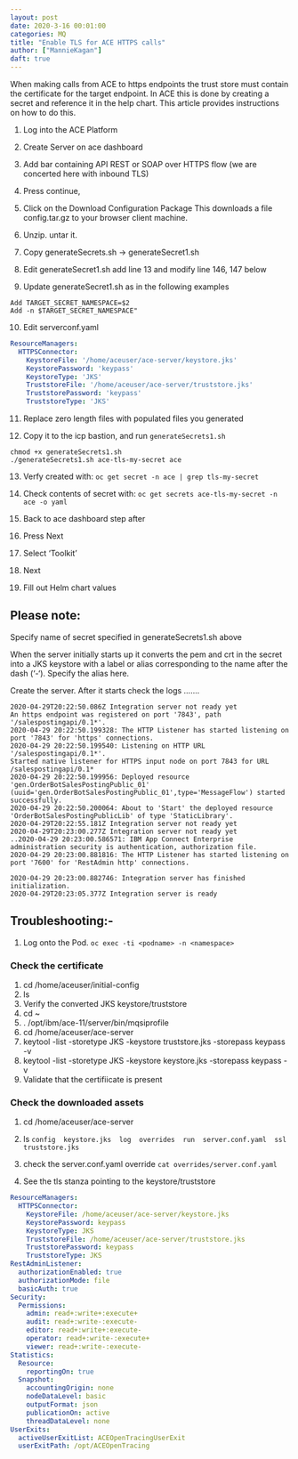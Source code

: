 ```yaml
---
layout: post
date: 2020-3-16 00:01:00
categories: MQ
title: "Enable TLS for ACE HTTPS calls"
author: ["MannieKagan"]
daft: true
---
```


When making calls from ACE to https endpoints the trust store must contain the certificate for the target endpoint. In ACE this is done by creating a secret and reference it in the help chart.  This article provides instructions on how to do this.


<!--more-->

1. Log into the ACE Platform

2. Create Server on ace dashboard

3. Add bar containing API REST or SOAP over HTTPS flow (we are concerted here with inbound TLS)

4. Press continue,

5. Click on the Download Configuration Package
This downloads a file config.tar.gz to your browser client machine.

6. Unzip. untar it.
7. Copy generateSecrets.sh -> generateSecret1.sh
8. Edit generateSecret1.sh add line 13 and modify line 146, 147 below
9. Update generateSecret1.sh as in the following examples
```
Add TARGET_SECRET_NAMESPACE=$2
Add -n $TARGET_SECRET_NAMESPACE"
```
10. Edit serverconf.yaml
```yaml
ResourceManagers:
  HTTPSConnector:      
    KeystoreFile: '/home/aceuser/ace-server/keystore.jks'
    KeystorePassword: 'keypass'  
    KeystoreType: 'JKS'           
    TruststoreFile: '/home/aceuser/ace-server/truststore.jks'
    TruststorePassword: 'keypass'
    TruststoreType: 'JKS'           
```

11. Replace zero length files with populated files you generated

12. Copy it to the icp bastion, and run `generateSecrets1.sh`
```
chmod +x generateSecrets1.sh
./generateSecrets1.sh ace-tls-my-secret ace
```
13. Verfy created with:
`oc get secret -n ace | grep tls-my-secret`

14. Check contents of secret with:
`oc get secrets ace-tls-my-secret -n ace -o yaml`

15. Back to ace dashboard step after

16. Press Next
17. Select ‘Toolkit’
18. Next

19. Fill out Helm chart values

## Please note:

Specify name of secret specified in generateSecrets1.sh above

When the server initially starts up it converts the pem and crt in the secret into a JKS keystore with a label or alias corresponding to the name after the dash (‘-‘). Specify the alias here.

Create the server.
After it starts check the logs …….
```
2020-04-29T20:22:50.086Z Integration server not ready yet
An https endpoint was registered on port '7843', path '/salespostingapi/0.1*'.
2020-04-29 20:22:50.199328: The HTTP Listener has started listening on port '7843' for 'https' connections.
2020-04-29 20:22:50.199540: Listening on HTTP URL '/salespostingapi/0.1*'.
Started native listener for HTTPS input node on port 7843 for URL /salespostingapi/0.1*
2020-04-29 20:22:50.199956: Deployed resource 'gen.OrderBotSalesPostingPublic_01' (uuid='gen.OrderBotSalesPostingPublic_01',type='MessageFlow') started successfully.
2020-04-29 20:22:50.200064: About to 'Start' the deployed resource 'OrderBotSalesPostingPublicLib' of type 'StaticLibrary'.
2020-04-29T20:22:55.181Z Integration server not ready yet
2020-04-29T20:23:00.277Z Integration server not ready yet
..2020-04-29 20:23:00.586571: IBM App Connect Enterprise administration security is authentication, authorization file.
2020-04-29 20:23:00.881816: The HTTP Listener has started listening on port '7600' for 'RestAdmin http' connections.

2020-04-29 20:23:00.882746: Integration server has finished initialization.
2020-04-29T20:23:05.377Z Integration server is ready
```

## Troubleshooting:-
1. Log onto the Pod.
`oc exec -ti <podname> -n <namespace>`

### Check the certificate
1. cd /home/aceuser/initial-config
2. ls
3. Verify the converted JKS keystore/truststore
4. cd ~
5. . /opt/ibm/ace-11/server/bin/mqsiprofile
6. cd /home/aceuser/ace-server
7.  keytool -list -storetype JKS -keystore truststore.jks -storepass keypass -v
8. keytool -list -storetype JKS -keystore keystore.jks -storepass keypass -v
9. Validate that the certifiicate is present

### Check the downloaded assets
1. cd /home/aceuser/ace-server
2. ls
`config  keystore.jks  log  overrides  run  server.conf.yaml  ssl  truststore.jks`
3. check the server.conf.yaml override
`cat overrides/server.conf.yaml`

4. See the tls stanza pointing to the keystore/truststore
```yaml
ResourceManagers:
  HTTPSConnector:
    KeystoreFile: /home/aceuser/ace-server/keystore.jks
    KeystorePassword: keypass
    KeystoreType: JKS
    TruststoreFile: /home/aceuser/ace-server/truststore.jks
    TruststorePassword: keypass
    TruststoreType: JKS
RestAdminListener:
  authorizationEnabled: true
  authorizationMode: file
  basicAuth: true
Security:
  Permissions:
    admin: read+:write+:execute+
    audit: read+:write-:execute-
    editor: read+:write+:execute-
    operator: read+:write-:execute+
    viewer: read+:write-:execute-
Statistics:
  Resource:
    reportingOn: true
  Snapshot:
    accountingOrigin: none
    nodeDataLevel: basic
    outputFormat: json
    publicationOn: active
    threadDataLevel: none
UserExits:
  activeUserExitList: ACEOpenTracingUserExit
  userExitPath: /opt/ACEOpenTracing
  ```
